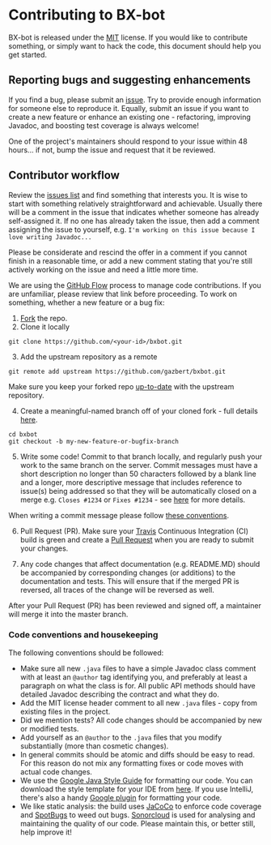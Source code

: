 # Contributing to BX-bot
BX-bot is released under the [MIT](http://opensource.org/licenses/MIT) license. 
If you would like to contribute something, or simply want to hack the code, this document should 
help you get started.
 
## Reporting bugs and suggesting enhancements
If you find a bug, please submit an [issue](https://github.com/gazbert/bxbot/issues). Try to 
provide enough information for someone else to reproduce it. Equally, submit an issue if you want 
to create a new feature or enhance an existing one - refactoring, improving Javadoc, and boosting 
test coverage is always welcome!

One of the project's maintainers should respond to your issue within 48 hours... if not, bump the 
issue and request that it be reviewed.

## Contributor workflow

Review the [issues list](https://github.com/gazbert/bxbot/issues) and find something that 
interests you. It is wise to start with something relatively straightforward and achievable. 
Usually there will be a comment in the issue that indicates whether someone has already 
self-assigned it. If no one has already taken the issue, then add a comment assigning the issue to 
yourself, e.g. ```I'm working on this issue because I love writing Javadoc...``` 

Please be considerate and rescind the offer in a comment if you cannot finish in a reasonable time,
or add a new comment stating that you're still actively working on the issue and need a little 
more time.

We are using the [GitHub Flow](https://guides.github.com/introduction/flow/) process to manage 
code contributions. If you are unfamiliar, please review that link before proceeding. 
To work on something, whether a new feature or a bug fix:

  1. [Fork](https://help.github.com/articles/fork-a-repo/) the repo.
  2. Clone it locally
  
  ```
  git clone https://github.com/<your-id>/bxbot.git
  ```
  3. Add the upstream repository as a remote 
  ```
  git remote add upstream https://github.com/gazbert/bxbot.git
  ```  
  Make sure you keep your forked repo [up-to-date](https://help.github.com/articles/syncing-a-fork/) 
  with the upstream repository.
  
  4. Create a meaningful-named branch off of your cloned fork - full details 
  [here](https://git-scm.com/docs/git-checkout).
  
  ```
  cd bxbot
  git checkout -b my-new-feature-or-bugfix-branch
  ```
  5. Write some code! Commit to that branch locally, and regularly push your work to the same 
  branch on the server. Commit messages must have a short description no longer than 50 characters 
  followed by a blank line and a longer, more descriptive message that includes reference to 
  issue(s) being addressed so that they will be automatically closed on a merge e.g. 
  ```Closes #1234``` or ```Fixes #1234``` - see 
  [here](https://help.github.com/articles/closing-issues-via-commit-messages/) for more details.
  
  When writing a commit message please follow 
  [these conventions](http://tbaggery.com/2008/04/19/a-note-about-git-commit-messages.html).

  6. Pull Request (PR). Make sure your [Travis](https://travis-ci.org/) Continuous Integration 
  (CI) build is green and create a 
  [Pull Request](https://help.github.com/articles/using-pull-requests/) when you are ready to 
  submit your changes.

  7. Any code changes that affect documentation (e.g. README.MD) should be accompanied by 
  corresponding changes (or additions) to the documentation and tests. This will ensure that if 
  the merged PR is reversed, all traces of the change will be reversed as well.

After your Pull Request (PR) has been reviewed and signed off, a maintainer will merge it into 
the master branch.

### Code conventions and housekeeping

The following conventions should be followed:

* Make sure all new `.java` files to have a simple Javadoc class comment with at least an
  `@author` tag identifying you, and preferably at least a paragraph on what the class is for.
  All public API methods should have detailed Javadoc describing the contract and what they do.
* Add the MIT license header comment to all new `.java` files - copy from existing files in the 
  project.
* Did we mention tests? All code changes should be accompanied by new or modified tests.
* Add yourself as an `@author` to the `.java` files that you modify substantially 
  (more than cosmetic changes).
* In general commits should be atomic and diffs should be easy to read. For this reason do not mix 
  any formatting fixes or code moves with actual code changes.
* We use the [Google Java Style Guide](https://google.github.io/styleguide/javaguide.html) for 
  formatting our code. You can download the style template for your IDE from 
  [here](https://github.com/google/styleguide). If you use IntelliJ, there's also a handy 
  [Google plugin](https://plugins.jetbrains.com/plugin/8527-google-java-format) for formatting your 
  code.
* We like static analysis: the build uses [JaCoCo](https://www.jacoco.org/jacoco/) to enforce code 
  coverage and [SpotBugs](https://spotbugs.github.io/) to weed out bugs. 
  [Sonorcloud](https://sonarcloud.io/dashboard?id=gazbert_bxbot) is used for analysing and 
  maintaining the quality of our code. Please maintain this, or better still, help improve it! 